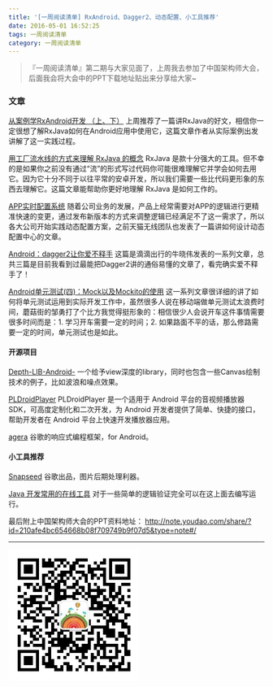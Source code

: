```yaml
---
title: '[一周阅读清单] RxAndroid、Dagger2、动态配置、小工具推荐'
date: 2016-05-01 16:52:25
tags: 一周阅读清单
category: 一周阅读清单
---
```

>『一周阅读清单』第二期与大家见面了，上周我去参加了中国架构师大会，后面我会将大会中的PPT下载地址贴出来分享给大家~

### 文章
[从案例学RxAndroid开发 （上、下）](http://mp.weixin.qq.com/s?__biz=MzA4MjA0MTc4NQ==&mid=504089555&idx=3&sn=094a2c4f7072fb9e113b12541001f622#rd)
上周推荐了一篇讲RxJava的好文，相信你一定很想了解RxJava如何在Android应用中使用它，这篇文章作者从实际案例出发讲解了这一实践过程。

[用工厂流水线的方式来理解 RxJava 的概念](https://github.com/xitu/gold-miner/blob/master/TODO/rxjava-production-line.md)
RxJava 是款十分强大的工具。但不幸的是如果你之前没有通过“流”的形式写过代码你可能很难理解它并学会如何去用它。因为它十分不同于以往平常的安卓开发，所以我们需要一些比代码更形象的东西去理解它。这篇文章能帮助你更好地理解 RxJava 是如何工作的。

[APP实时配置系统](https://mp.weixin.qq.com/s?__biz=MzAwMzg1ODMwNw==&mid=2653791136&idx=1&sn=691e25291af2acbc0f85ac36a6858f90&scene=1&srcid=0428Uig2TaubzBSzZDQ1KzhI&key=b28b03434249256b2e2628e1591d46a78a42b9b56481481a91a2fc4b8595d385a87c2770ecd0bea343b118991b1b713c&ascene=0&uin=MTUwODYwODg0MA%3D%3D&devicetype=iMac+MacBookAir6%2C1+OSX+OSX+10.11.3+build(15D21)&version=11020201&pass_ticket=u%2FZBkB7zNcwIWqm7QWEqFXY9owAqv%2FNZTiIyX7eTHz21%2BNmsm0zUCP%2F9uJ0NpkS0)
随着公司业务的发展，产品上经常需要对APP的逻辑进行更精准快速的变更，通过发布新版本的方式来调整逻辑已经满足不了这一需求了，所以各大公司开始实践动态配置方案，之前天猫无线团队也发表了一篇讲如何设计动态配置中心的文章。

[Android：dagger2让你爱不释手](http://www.jianshu.com/p/cd2c1c9f68d4)
这篇是滴滴出行的牛晓伟发表的一系列文章，总共三篇是目前我看到过最能把Dagger2讲的通俗易懂的文章了，看完确实爱不释手了！

[Android单元测试(四)：Mock以及Mockito的使用](http://mp.weixin.qq.com/s?__biz=MzAwNzc4OTYwMA==&mid=2653509666&idx=1&sn=75ebecea7535fa74717459846bb58134&scene=1&srcid=0430HaGVTuxwtDoi6tCxUoIz&from=groupmessage&isappinstalled=0#wechat_redirect)
这一系列文章很详细的讲了如何将单元测试运用到实际开发工作中，虽然很多人说在移动端做单元测试太浪费时间，蘑菇街的邹勇打了个比方我觉得挺形象的：相信很少人会说开车这件事情需要很多时间而是：1. 学习开车需要一定的时间；2. 如果路面不平的话，那么修路需要一定的时间，单元测试也是如此。

#### 开源项目
[Depth-LIB-Android-](https://github.com/danielzeller/Depth-LIB-Android-)
一个给予view深度的library，同时也包含一些Canvas绘制技术的例子，比如波浪和噪点效果。

[PLDroidPlayer](https://github.com/pili-engineering/PLDroidPlayer)
PLDroidPlayer 是一个适用于 Android 平台的音视频播放器 SDK，可高度定制化和二次开发，为 Android 开发者提供了简单、快捷的接口，帮助开发者在 Android 平台上快速开发播放器应用。

[agera](https://github.com/google/agera)
谷歌的响应式编程框架，for Android。

#### 小工具推荐
[Snapseed]()
谷歌出品，图片后期处理利器。

[Java 开发常用的在线工具](http://tool.lu/coderunner)
对于一些简单的逻辑验证完全可以在这上面去编写运行。

最后附上中国架构师大会的PPT资料地址：
http://note.youdao.com/share/?id=210afe4bc654668b08f709749b9f07d5&type=note#/
***

![FullStackEngineer的公众号，更多分享](https://github.com/logan62334/ImageArchive/raw/master/weixin/weixin.jpg)
